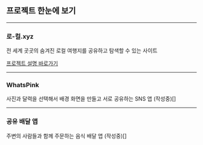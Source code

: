 ## 프로젝트 한눈에 보기

---

### 로-컬.xyz
전 세계 곳곳의 숨겨진 로컬 여행지를 공유하고 탐색할 수 있는 사이트

[프로젝트 설명 바로가기](https://github.com/jinwuui/local-travel-map-frontend)

---

### WhatsPink
사진과 달력을 선택해서 배경 화면을 만들고 서로 공유하는 SNS 앱
(작성중)[]

---

### 공유 배달 앱
주변의 사람들과 함께 주문하는 음식 배달 앱
(작성중)[]
